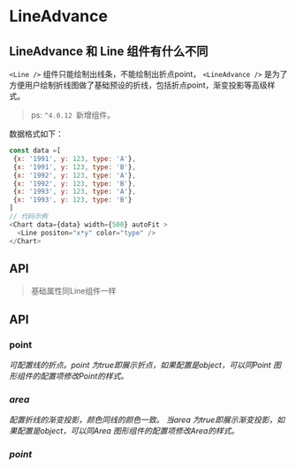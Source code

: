 # LineAdvance

## LineAdvance 和 Line 组件有什么不同
`<Line />` 组件只能绘制出线条，不能绘制出折点point， `<LineAdvance />` 是为了方便用户绘制折线图做了基础预设的折线，包括折点point，渐变投影等高级样式。
> ps: `^4.0.12 `新增组件。

数据格式如下：
```js
const data =[
 {x: '1991', y: 123, type: 'A'},
 {x: '1991', y: 123, type: 'B'},
 {x: '1992', y: 123, type: 'A'},
 {x: '1992', y: 123, type: 'B'},
 {x: '1993', y: 123, type: 'A'},
 {x: '1993', y: 123, type: 'B'}
]
// 代码示例
<Chart data={data} width={500} autoFit >
  <Line positon="x*y" color="type" />
</Chart>
```


## API 
> 基础属性同Line组件一样

## API

### point
_<boolean>_ _<object>_
可配置线的折点。point 为true即展示折点，如果配置是object，可以同Point 图形组件的配置项修改Point的样式。

### area
_<boolean>_ _<object>_
配置折线的渐变投影，颜色同线的颜色一致。
当area 为true即展示渐变投影，如果配置是object，可以同Area 图形组件的配置项修改Area的样式。

### point
_<boolean>_ _<object>_
point 为true即展示折点，如果配置是object，可以同Point 图形组件的配置项。


### position 
_<string>_ _<required>_
- 描述：绘制的图形折点的坐标。`"x轴映射的字段*y轴映射的字段"`,例`"x*y"`。

### color 
_<string>_ _<array>_
- 描述：配置折线的颜色。
- 其值可以是一个固定的颜色`color='#ff0000'`;
- 渐变色配置例： `color="l (270) 0:rgba(255, 146, 255, 1) .5:rgba(100, 268, 255, 1) 1:rgba(215, 0, 255, 1)"`
- 通过数据显示颜色，例：`color="dataField"`
- 当值是一个数组，数组的第一个元素是映射的字段名，第二个值可选填，来指定映射的颜色序列，不填则使用默认颜色。
  例：`color={['dataField', ['#ff0000', '#ffff00']]}`
- 当映射的数据是个连续数据的时候，映射的颜色为渐变色。
  例：`color={['dataField', '#ff0000-#ffff00']}`
- 使用回调函数进行颜色值的自定义；可以使用多个字段使用、*号连接。
  ```js
  color={['x', (xVal) => {
    if (xVal === 'a') {
      return 'red';
    }
    return 'blue';
  }]} 
  ```

[试一试](https://bizcharts.alibaba-inc.com/gist/2fgxOIja4qm)

### label 
_<string>_ _<array>_
- 描述：配置折线的标注  
- 基础用法
```js
// const data = [ {x: 1, y: 2, z: 'a'}, {x: 2, y: 2, z: 'b'} ]

// 在每个图形上显示 y 字段对应的数值
<Line position="x*y" label="y" />
```
- 在每个图形上显示 x 字段对应的数值，同时配置文本颜色为红色
```js
<Line position="x*y" label={["x", { style: { fill: 'red' } }]} />
```
- 渲染每个图形上显示 x 字段对应的数值，同时格式化文本内容,以及配置条件样式。
```js
<Line
  position="x*y"
  label={[
    "x",
    (xValue) => {
    return {
        content: xValue + '%',
        style: {
          fill: 'red',
        }
      };
    }
  ]}
/>
```
详细属性配置及自定义label，请看[Label属性及自定义label](/product/BizCharts4/category/61/page/183)

### adjust 
_<string>_ _<object>_
- 描述：声明几何标记对象的数据调整方式，可用于绘制层叠图、扰动图、分组图等。支持的调整类型包括： 'stack', 'dodge', 'jitter', 'symmetric'。
```js
<Line positon="x*y" adjust="stack" color="type" />
// 或者
<Line 
  positon="x*y"
  adjust= {[
    {
      type: 'dodge',
      // 对于 'dodge' 类型，可以额外进行如下属性的配置:
      marginRatio: 0, // 取 0 到 1 范围的值（相对于每个柱子宽度），用于控制一个分组中柱子之间的间距
      dodgeBy: 'x', // 该属性只对 'dodge' 类型生效，声明以哪个数据字段为分组依据
    },
    {
      type: 'stack',
      // 对于 'stack' 类型，可以额外进行如下属性的配置:
      reverseOrder: false, // 用于控制是否对数据进行反序操作
    }
  ]}
/>
```

### shape 
_<string>_ _<array>_
- 描述：将数据值映射到图形的形状上的方法。支持如下几种用法
- 'field'，将指定的字段映射到内置的 shapes 数组中;
```js
//代码示例
<Line shape='city'/>
```
- ['field', shapes]，用户自己提供 shapes 数据，来进行数据映射；
```js
//代码示例
<Line shape={['city', ['circle', 'rect']]} />
```
- ['fields', callback]，使用回调函数获取 shape，用于个性化的 shape 定制，可以根据单个或者多个字段确定；
```js
//代码示例
<Line
  shape={['city', (city)=>{
    if(city == 'hangzhou'){
      return 'circle';
    }
    return 'rect';
  }]}
/>
```
- 'shapeType'，指定常量，将所有数据值映射到固定的 shape
```js
//代码示例
<Line shape='smooth' />
```
| shape 类型 | 解释 |
| --- | --- |
| 'line' | 折线 |
| 'smooth' | 平滑曲线 |
| 'dot' | 点线 |
| 'dash' | 虚线 |
| 'hv', 'vh', 'hvh', 'vhv', 'hv', 'vh', 'hvh', 'vhv'  | 信号相关的折线图 |



### size 
_<string>_ _<array>_ _<number>_
- 描述：用于配置线的粗细。有以下几种用法：
-  _<number>_ 直接指定像素大小。
```js
//代码示例
<Line size={3}/>
```
- 'field'，指定映射到 size 的字段，使用内置的默认大小范围为 [1, 10]；
```js
//代码示例
<Line size='count'/>
```
- ['field', [ min, max ]]，指定映射到 size 字段外，还提供了 size 的最大值和最小值范围；
```js
//代码示例
<Line size={['count', [1, 10]]}/>
```
- ['fields', callback)]，使用回调函数映射 size，用于个性化的 size 定制，可以使用多个字段进行映射；

```js
//代码示例
<Line size={['count', (count)=>{
  if(count > 1000)
    return 10;
  else return 1;
}]}/>
```

### tooltip 
_<boolean>_
- 描述：控制当前 Geometry 几何标记的 tooltip 开关,该 Geometry 的数据将不展示在 tooltip 内容框中。

可对展示内容进行配置:
```js
 // data: [{x: 'a', y: 10}]
 <Line tooltip="x" />

 <Line tooltip="x*y"/>
 
 // 方法同样支持数据映射及回调用法：
 //  <Tooltip itemTpl="<li>{x}: {y}</li>" />
 
 <Line tooltip={{
     fields: [ 'x', 'y' ],
     callback: (x, y) => {
       return {
         x,
         y,
       };
     },
   }} />
   
 // 等同于
 
 <Line tooltip={['x*y', (x, y) => {
       return {
         x,
         y,
       };
     }]} />

  // 其返回的值必须为对象，该值中的属性同 Tooltip 的 itemTpl 模板相对应，返回的变量可用于 itemTpl 的字符串模板。
```

### style 
_<object>_ _<number>_
* 描述：配置几何图形的样式。

当 style 的值是 Object 时，该 Object 中只能设置固定样式。

当 style 的值是 Array 时，可以通过回调函数根据具体的数据去动态配置样式。

style 的更详细的配置项 [绘图属性](/product/BizCharts4/category/61/page/114)
```js
//代码示例
<Geom
  style={{
    lineWidth:1
  }}
  //或者
  style={['sales*city', (sales,city)=>{
  const res = { lineWidth:1 };
  if(city === 'hangzhou' && sales > 1000) res.stroke = "#ff0000";
  else res.stroke = "#00ff00";
  return res;
   }]}
/>
```

### animate 
_<boolean>_ _<object>_
- 描述：开启或者关闭动画， 传入object时进行动画配置，详细[配置动画](/product/BizCharts4/category/72/page/115)。











